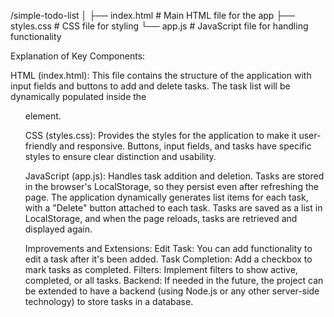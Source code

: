 /simple-todo-list
│
├── index.html        # Main HTML file for the app
├── styles.css        # CSS file for styling
└── app.js            # JavaScript file for handling functionality

Explanation of Key Components:

HTML (index.html):
This file contains the structure of the application with input fields and buttons to add and delete tasks.
The task list will be dynamically populated inside the <ul> element.

CSS (styles.css):
Provides the styles for the application to make it user-friendly and responsive.
Buttons, input fields, and tasks have specific styles to ensure clear distinction and usability.

JavaScript (app.js):
Handles task addition and deletion.
Tasks are stored in the browser's LocalStorage, so they persist even after refreshing the page.
The application dynamically generates list items for each task, with a "Delete" button attached to each task.
Tasks are saved as a list in LocalStorage, and when the page reloads, tasks are retrieved and displayed again.


Improvements and Extensions:
Edit Task: You can add functionality to edit a task after it's been added.
Task Completion: Add a checkbox to mark tasks as completed.
Filters: Implement filters to show active, completed, or all tasks.
Backend: If needed in the future, the project can be extended to have a backend (using Node.js or any other server-side technology) to store tasks in a database.